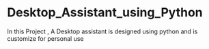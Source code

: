 # Desktop_Assistant_using_Python
In this Project , A Desktop assistant is designed using python and is customize for personal use 

